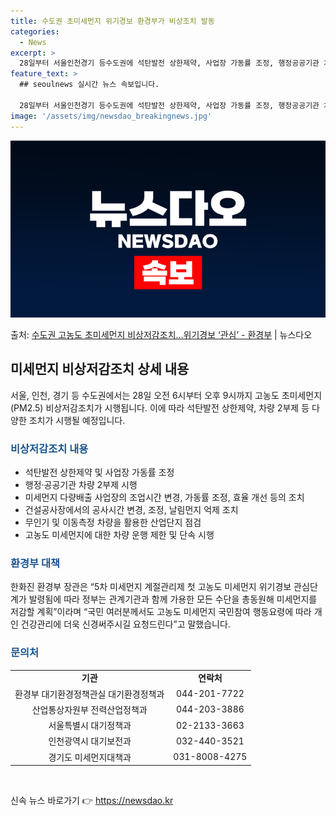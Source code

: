 ```yaml
---
title: 수도권 초미세먼지 위기경보 환경부가 비상조치 발동
categories:
  - News
excerpt: >
  28일부터 서울인천경기 등수도권에 석탄발전 상한제약, 사업장 가동률 조정, 행정공공기관 차량 2부제 등 고농…
feature_text: >
  ## seoulnews 실시간 뉴스 속보입니다.

  28일부터 서울인천경기 등수도권에 석탄발전 상한제약, 사업장 가동률 조정, 행정공공기관 차량 2부제 등 고농…
image: '/assets/img/newsdao_breakingnews.jpg'
---
```


![뉴스다오 속보](/assets/img/newsdao_breakingnews.jpg)

<p>출처: <a href="https://newsdao.kr/2891" rel="dofollow">수도권 고농도 초미세먼지 비상저감조치…위기경보 ‘관심’ - 환경부</a> | 뉴스다오</p>

<h2 data-ke-size="size26">미세먼지 비상저감조치 상세 내용</h2>
<p data-ke-size="size16">서울, 인천, 경기 등 수도권에서는 28일 오전 6시부터 오후 9시까지 고농도 초미세먼지(PM2.5) 비상저감조치가 시행됩니다. 이에 따라 석탄발전 상한제약, 차량 2부제 등 다양한 조치가 시행될 예정입니다.</p>

<h3><b><span style="color: #1a5490;">비상저감조치 내용</span></b></h3>
<ul>
    <li>석탄발전 상한제약 및 사업장 가동률 조정</li>
    <li>행정·공공기관 차량 2부제 시행</li>
    <li>미세먼지 다량배출 사업장의 조업시간 변경, 가동률 조정, 효율 개선 등의 조치</li>
    <li>건설공사장에서의 공사시간 변경, 조정, 날림먼지 억제 조치</li>
    <li>무인기 및 이동측정 차량을 활용한 산업단지 점검</li>
    <li>고농도 미세먼지에 대한 차량 운행 제한 및 단속 시행</li>
</ul>

<h3><b><span style="color: #1a5490;">환경부 대책</span></b></h3>
<p data-ke-size="size16">한화진 환경부 장관은 “5차 미세먼지 계절관리제 첫 고농도 미세먼지 위기경보 관심단계가 발령됨에 따라 정부는 관계기관과 함께 가용한 모든 수단을 총동원해 미세먼지를 저감할 계획”이라며 “국민 여러분께서도 고농도 미세먼지 국민참여 행동요령에 따라 개인 건강관리에 더욱 신경써주시길 요청드린다”고 말했습니다.</p>

<h3><b><span style="color: #1a5490;">문의처</span></b></h3>
<table>
    <tr>
        <td style="text-align: center; height: 17px;"><b>기관</b></td>
        <td style="text-align: center; height: 17px;"><b>연락처</b></td>
    </tr>
    <tr>
        <td style="text-align: center; height: 17px;">환경부 대기환경정책관실 대기환경정책과</td>
        <td style="text-align: center; height: 17px;">044-201-7722</td>
    </tr>
    <tr>
        <td style="text-align: center; height: 17px;">산업통상자원부 전력산업정책과</td>
        <td style="text-align: center; height: 17px;">044-203-3886</td>
    </tr>
    <tr>
        <td style="text-align: center; height: 17px;">서울특별시 대기정책과</td>
        <td style="text-align: center; height: 17px;">02-2133-3663</td>
    </tr>
    <tr>
        <td style="text-align: center; height: 17px;">인천광역시 대기보전과</td>
        <td style="text-align: center; height: 17px;">032-440-3521</td>
    </tr>
    <tr>
        <td style="text-align: center; height: 17px;">경기도 미세먼지대책과</td>
        <td style="text-align: center; height: 17px;">031-8008-4275</td>
    </tr>
</table>

<p data-ke-size="size16">&nbsp;</p> 

신속 뉴스 바로가기 👉 <a href="https://newsdao.kr" rel="dofollow">https://newsdao.kr</a>


